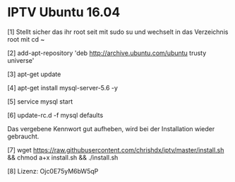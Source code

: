 # IPTV Ubuntu 16.04





[1] Stellt sicher das ihr root seit mit sudo su und wechselt in das Verzeichnis root mit cd ~

[2] add-apt-repository 'deb http://archive.ubuntu.com/ubuntu trusty universe'

[3]  apt-get update

[4] apt-get install mysql-server-5.6 -y  

[5] service mysql start

[6] update-rc.d -f mysql defaults

Das vergebene Kennwort gut aufheben, wird bei der Installation wieder gebraucht.

[7] wget https://raw.githubusercontent.com/chrishdx/iptv/master/install.sh && chmod a+x install.sh && ./install.sh

[8] Lizenz: Ojc0E75yM6bW5qP
